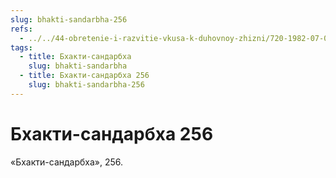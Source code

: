 ```yaml
---
slug: bhakti-sandarbha-256
refs:
  - ../../44-obretenie-i-razvitie-vkusa-k-duhovnoy-zhizni/720-1982-07-03-b1-duhovnyj-opyt-obretaetsya-blagodarya-vozvysheniyu-dushi.md
tags:
  - title: Бхакти-сандарбха
    slug: bhakti-sandarbha
  - title: Бхакти-сандарбха 256
    slug: bhakti-sandarbha-256
---
```


# Бхакти-сандарбха 256

«Бхакти-сандарбха», 256.
